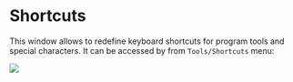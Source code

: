 # Shortcuts

This window allows to redefine keyboard shortcuts for program tools and special characters. It can be accessed by from `Tools/Shortcuts` menu:

![](https://github.com/G1ANT-Robot/blob/develop/G1ANT.Manual/-assets/shortcuts.png)

